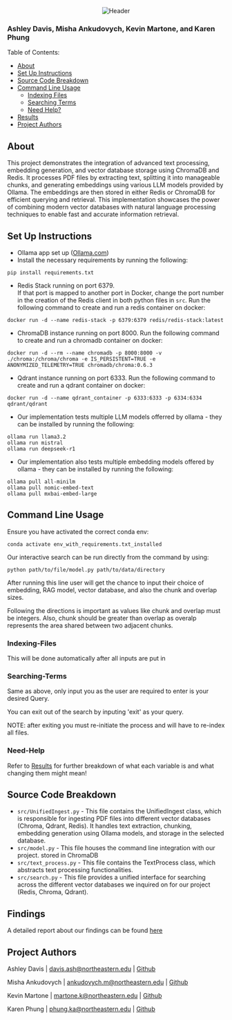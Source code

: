 <div align="center">
    <img src="https://images.cooltext.com/5727475.png" alt="Header" />
</div>

### Ashley Davis, Misha Ankudovych, Kevin Martone, and Karen Phung

Table of Contents:
- <a href="#About">About</a>
- <a href="#Set-Up-Instructions">Set Up Instructions</a>
- <a href="#Source-Code-Breakdown">Source Code Breakdown</a>
- <a href="#Command-Line-Usage">Command Line Usage</a>
    - <a href="#Indexing-Files">Indexing Files</a>
    - <a href="#Searching-Terms">Searching Terms</a>
    - <a href="#Need-Help">Need Help?</a>
- <a href="#Findings">Results</a>
- <a href="#Project-Authors">Project Authors</a>


## About
This project demonstrates the integration of advanced text processing, embedding generation, and vector database storage using ChromaDB and Redis. It processes PDF files by extracting text, splitting it into manageable chunks, and generating embeddings using various LLM models provided by Ollama. The embeddings are then stored in either Redis or ChromaDB for efficient querying and retrieval. This implementation showcases the power of combining modern vector databases with natural language processing techniques to enable fast and accurate information retrieval.

## Set Up Instructions

- Ollama app set up ([Ollama.com](Ollama.com))
- Install the necessary requirements by running the following:
```
pip install requirements.txt
```
- Redis Stack running on port 6379.  
If that port is mapped to another port in 
Docker, change the port number in the creation of the Redis client in both python files in `src`.
Run the following command to create and run a redis container on docker:
```
docker run -d --name redis-stack -p 6379:6379 redis/redis-stack:latest
```
- ChromaDB instance running on port 8000.
Run the following command to create and run a chromadb container on docker:
```
docker run -d --rm --name chromadb -p 8000:8000 -v ./chroma:/chroma/chroma -e IS_PERSISTENT=TRUE -e ANONYMIZED_TELEMETRY=TRUE chromadb/chroma:0.6.3
```
- Qdrant instance running on port 6333.
Run the following command to create and run a qdrant container on docker:
```
docker run -d --name qdrant_container -p 6333:6333 -p 6334:6334 qdrant/qdrant
```
- Our implementation tests multiple LLM models offerred by ollama - they
can be installed by running the following:
```
ollama run llama3.2
ollama run mistral
ollama run deepseek-r1
```
- Our implementation also tests multiple embedding models offered by ollama - they
can be installed by running the following:
```
ollama pull all-minilm
ollama pull nomic-embed-text
ollama pull mxbai-embed-large
```

## Command Line Usage
Ensure you have activated the correct conda env:
```
conda activate env_with_requirements.txt_installed
```

Our interactive search can be run directly from the command by using:
```
python path/to/file/model.py path/to/data/directory
```

After running this line user will get the chance to input their choice of embedding, RAG model, vector database, and also the chunk and overlap sizes.

Following the directions is important as values like chunk and overlap must be integers.  Also, chunk should be greater than overlap as overalp represents the area shared between two adjacent chunks.


### Indexing-Files
This will be done automatically after all inputs are put in

### Searching-Terms
Same as above, only input you as the user are required to enter is your desired Query.

You can exit out of the search by inputing 'exit' as your query.

NOTE: after exiting you must re-initiate the process and will have to re-index all files.

### Need-Help
Refer to <a href="#Findings">Results</a> for further breakdown of what each variable is and what changing them might mean!

## Source Code Breakdown
- `src/UnifiedIngest.py` - This file contains the UnifiedIngest class, which is responsible for ingesting PDF files into different vector databases (Chroma, Qdrant, Redis). It handles text extraction, chunking, embedding generation using Ollama models, and storage in the selected database.
- `src/model.py` - This file houses the command line integration with our project.
stored in ChromaDB
- `src/text_process.py` - This file contains the TextProcess class, which abstracts text processing functionalities.
- `src/search.py` - This file provides a unified interface for searching across the different vector databases we inquired on for our project (Redis, Chroma, Qdrant).

## Findings
A detailed report about our findings can be found <a href="https://docs.google.com/presentation/d/18PCLwp3W9CTwPKSxhj5DruVK9qEPUlvKcswCLIGUPe0/edit?usp=sharing">here</a>

## Project Authors
Ashley Davis | davis.ash@northeastern.edu | [Github](https://github.com/ashleytdavis)

Misha Ankudovych | ankudovych.m@northeastern.edu | [Github](https://github.com/ankudovychm)

Kevin Martone | martone.k@northeastern.edu | [Github](https://github.com/kevinmartone)

Karen Phung | phung.ka@northeastern.edu | [Github](https://github.com/karenphung01)

